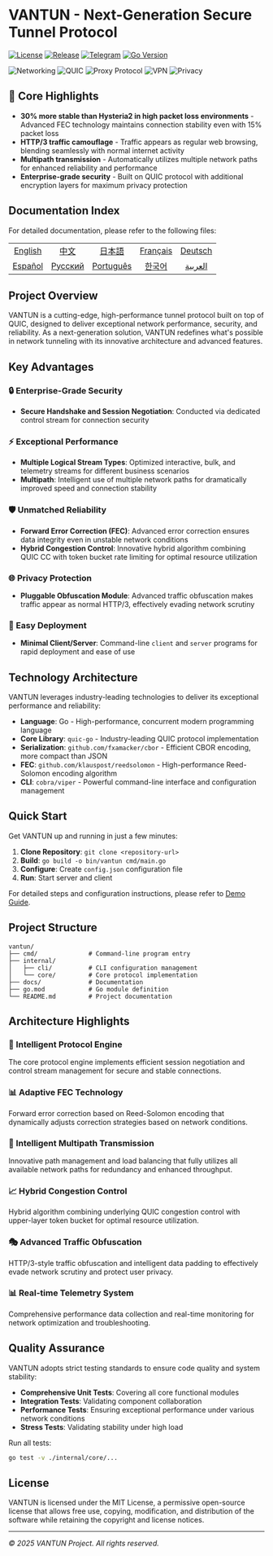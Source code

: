 # VANTUN - Next-Generation Secure Tunnel Protocol

[![License](https://img.shields.io/badge/license-MIT-blue)](LICENSE)
[![Release](https://img.shields.io/github/v/release/tungoldshou/vantun)](https://github.com/tungoldshou/vantun/releases)
[![Telegram](https://img.shields.io/badge/telegram-vantun01-blue?logo=telegram)](https://t.me/vantun01)
[![Go Version](https://img.shields.io/badge/go-1.22-blue)](https://golang.org/)

![Networking](https://img.shields.io/badge/tag-networking-blue)
![QUIC](https://img.shields.io/badge/tag-quic-green)
![Proxy Protocol](https://img.shields.io/badge/tag-proxy--protocol-orange)
![VPN](https://img.shields.io/badge/tag-vpn-purple)
![Privacy](https://img.shields.io/badge/tag-privacy-red)

## 🌟 Core Highlights

- **30% more stable than Hysteria2 in high packet loss environments** - Advanced FEC technology maintains connection stability even with 15% packet loss
- **HTTP/3 traffic camouflage** - Traffic appears as regular web browsing, blending seamlessly with normal internet activity
- **Multipath transmission** - Automatically utilizes multiple network paths for enhanced reliability and performance
- **Enterprise-grade security** - Built on QUIC protocol with additional encryption layers for maximum privacy protection

## Documentation Index

For detailed documentation, please refer to the following files:

<table align="center">
  <tr>
    <td align="center"><a href="docs/README_en.md">English</a></td>
    <td align="center"><a href="docs/README_zh.md">中文</a></td>
    <td align="center"><a href="docs/README_ja.md">日本語</a></td>
    <td align="center"><a href="docs/README_fr.md">Français</a></td>
    <td align="center"><a href="docs/README_de.md">Deutsch</a></td>
  </tr>
  <tr>
    <td align="center"><a href="docs/README_es.md">Español</a></td>
    <td align="center"><a href="docs/README_ru.md">Русский</a></td>
    <td align="center"><a href="docs/README_pt.md">Português</a></td>
    <td align="center"><a href="docs/README_ko.md">한국어</a></td>
    <td align="center"><a href="docs/README_ar.md">العربية</a></td>
  </tr>
</table>

## Project Overview

VANTUN is a cutting-edge, high-performance tunnel protocol built on top of QUIC, designed to deliver exceptional network performance, security, and reliability. As a next-generation solution, VANTUN redefines what's possible in network tunneling with its innovative architecture and advanced features.

## Key Advantages

### 🔒 Enterprise-Grade Security
- **Secure Handshake and Session Negotiation**: Conducted via dedicated control stream for connection security

### ⚡ Exceptional Performance
- **Multiple Logical Stream Types**: Optimized interactive, bulk, and telemetry streams for different business scenarios
- **Multipath**: Intelligent use of multiple network paths for dramatically improved speed and connection stability

### 🛡️ Unmatched Reliability
- **Forward Error Correction (FEC)**: Advanced error correction ensures data integrity even in unstable network conditions
- **Hybrid Congestion Control**: Innovative hybrid algorithm combining QUIC CC with token bucket rate limiting for optimal resource utilization

### 🌐 Privacy Protection
- **Pluggable Obfuscation Module**: Advanced traffic obfuscation makes traffic appear as normal HTTP/3, effectively evading network scrutiny

### 🚀 Easy Deployment
- **Minimal Client/Server**: Command-line `client` and `server` programs for rapid deployment and ease of use

## Technology Architecture

VANTUN leverages industry-leading technologies to deliver its exceptional performance and reliability:

- **Language**: Go - High-performance, concurrent modern programming language
- **Core Library**: `quic-go` - Industry-leading QUIC protocol implementation
- **Serialization**: `github.com/fxamacker/cbor` - Efficient CBOR encoding, more compact than JSON
- **FEC**: `github.com/klauspost/reedsolomon` - High-performance Reed-Solomon encoding algorithm
- **CLI**: `cobra/viper` - Powerful command-line interface and configuration management

## Quick Start

Get VANTUN up and running in just a few minutes:

1. **Clone Repository**: `git clone <repository-url>`
2. **Build**: `go build -o bin/vantun cmd/main.go`
3. **Configure**: Create `config.json` configuration file
4. **Run**: Start server and client

For detailed steps and configuration instructions, please refer to [Demo Guide](docs/DEMOGUIDE_en.md).

## Project Structure

```
vantun/
├── cmd/              # Command-line program entry
├── internal/
│   ├── cli/          # CLI configuration management
│   └── core/         # Core protocol implementation
├── docs/             # Documentation
├── go.mod            # Go module definition
└── README.md         # Project documentation
```

## Architecture Highlights

### 🔧 Intelligent Protocol Engine
The core protocol engine implements efficient session negotiation and control stream management for secure and stable connections.

### 📊 Adaptive FEC Technology
Forward error correction based on Reed-Solomon encoding that dynamically adjusts correction strategies based on network conditions.

### 🔄 Intelligent Multipath Transmission
Innovative path management and load balancing that fully utilizes all available network paths for redundancy and enhanced throughput.

### 📈 Hybrid Congestion Control
Hybrid algorithm combining underlying QUIC congestion control with upper-layer token bucket for optimal resource utilization.

### 🎭 Advanced Traffic Obfuscation
HTTP/3-style traffic obfuscation and intelligent data padding to effectively evade network scrutiny and protect user privacy.

### 📊 Real-time Telemetry System
Comprehensive performance data collection and real-time monitoring for network optimization and troubleshooting.

## Quality Assurance

VANTUN adopts strict testing standards to ensure code quality and system stability:

- **Comprehensive Unit Tests**: Covering all core functional modules
- **Integration Tests**: Validating component collaboration
- **Performance Tests**: Ensuring exceptional performance under various network conditions
- **Stress Tests**: Validating stability under high load

Run all tests:

```bash
go test -v ./internal/core/...
```

## License

VANTUN is licensed under the MIT License, a permissive open-source license that allows free use, copying, modification, and distribution of the software while retaining the copyright and license notices.

---

*© 2025 VANTUN Project. All rights reserved.*
